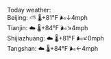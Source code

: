 Today weather:  
Beijing: ⛅️  🌡️+81°F 🌬️↓4mph  
Tianjin: ☁️ 🌡️+84°F 🌬️↘4mph  
Shijiazhuang: ☁️ 🌡️+81°F 🌬️↙0mph  
Tangshan: ☁️ 🌡️+84°F 🌬️←4mph  
